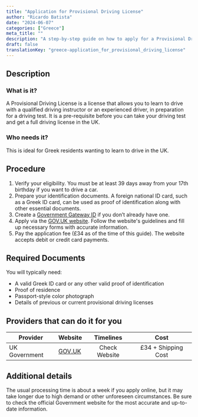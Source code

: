 ```yaml
---
title: "Application for Provisional Driving License"
author: "Ricardo Batista"
date: "2024-06-07"
categories: ["Greece"]
meta_title: ""
description: "A step-by-step guide on how to apply for a Provisional Driving License in the UK for someone residing in Greece"
draft: false
translationKey: "greece-application_for_provisional_driving_license"
---
```


## Description
### What is it?
A Provisional Driving License is a license that allows you to learn to drive with a qualified driving instructor or an experienced driver, in preparation for a driving test. It is a pre-requisite before you can take your driving test and get a full driving license in the UK.

### Who needs it?
This is ideal for Greek residents wanting to learn to drive in the UK. 

## Procedure
1. Verify your eligibility. You must be at least 39 days away from your 17th birthday if you want to drive a car.
2. Prepare your identification documents. A foreign national ID card, such as a Greek ID card, can be used as proof of identification along with other essential documents.
3. Create a [Government Gateway ID](https://www.access.service.gov.uk/login/signin/creds) if you don’t already have one.
4. Apply via the [GOV.UK website](https://www.gov.uk/apply-first-provisional-driving-licence). Follow the website's guidelines and fill up necessary forms with accurate information.
5. Pay the application fee (£34 as of the time of this guide). The website accepts debit or credit card payments.

## Required Documents
You will typically need:
- A valid Greek ID card or any other valid proof of identification
- Proof of residence
- Passport-style color photograph
- Details of previous or current provisional driving licenses

## Providers that can do it for you

| Provider        |     Website     |     Timelines    |       Cost      |
| --------------- | --------------- |  :-------------: | :-------------: |
| UK Government   | [GOV.UK](https://www.gov.uk/apply-first-provisional-driving-licence) |  Check Website  |       £34 + Shipping Cost       |

## Additional details
The usual processing time is about a week if you apply online, but it may take longer due to high demand or other unforeseen circumstances. Be sure to check the official Government website for the most accurate and up-to-date information.